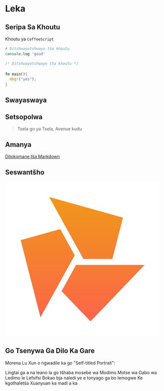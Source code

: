 [Markdown ditshwaelo tša lefase ka bophara]:#

# Leka

## Seripa Sa Khoutu

Khoutu ya `CoffeeScript`

```coffee
# Ditshwayotshwayo tša khoutu
console.log 'good'


```

```rust
/* Ditshwayotshwayo tša khoutu */

fn main(){
  dbg!("yes");
}
```

## Swayaswaya

<!-- HTML 注释 --> 

<!-- 多行注释 --> 

## Setsopolwa

> Tsela go ya Tsela, Avenue kudu

## Amanya

[Ditokomane tša Markdown](https://github.com/xxai-art/xxai-art-md)

## Seswantšho

![xxAI.Boitsebišo bja Leina la Bokgabo](https://raw.githubusercontent.com/xxai-art/web/main/file/svg/logo.svg)

## Go Tsenywa Ga Dilo Ka Gare

Morena Lu Xun o ngwadile ka go "Self-titled Portrait":

  Lingtai ga a na leano la go tšhaba mosebe wa Modimo
  Motse wa Gabo wa Ledimo le Lefsifsi
  Bokao bja naledi ye e tonyago ga bo lemogwe
  Ke kgothaletša Xuanyuan ka madi a ka
